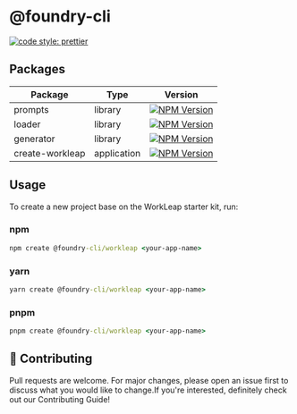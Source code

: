 # @foundry-cli

[![code style: prettier](https://img.shields.io/badge/code_style-prettier-ff69b4.svg?style=flat-square)](https://github.com/prettier/prettier)

## Packages

| Package         | Type        | Version                                                                                                                                               |
|-----------------|-------------|-------------------------------------------------------------------------------------------------------------------------------------------------------|
| prompts         | library     | [![NPM Version](http://img.shields.io/npm/v/@foundry-cli/prompts.svg?style=flat)](https://www.npmjs.org/package/@foundry-cli/prompts)                 |
| loader          | library     | [![NPM Version](http://img.shields.io/npm/v/@foundry-cli/loader.svg?style=flat)](https://www.npmjs.org/package/@foundry-cli/loader)                   |
| generator       | library     | [![NPM Version](http://img.shields.io/npm/v/@foundry-cli/generator.svg?style=flat)](https://www.npmjs.org/package/@foundry-cli/generator)             |
| create-workleap | application | [![NPM Version](http://img.shields.io/npm/v/@foundry-cli/create-workleap.svg?style=flat)](https://www.npmjs.org/package/@foundry-cli/create-workleap) |

## Usage

To create a new project base on the WorkLeap starter kit, run:

### npm

```cmd
npm create @foundry-cli/workleap <your-app-name>
```

### yarn

```cmd
yarn create @foundry-cli/workleap <your-app-name>
```

### pnpm

```cmd
pnpm create @foundry-cli/workleap <your-app-name>
```

## 🤝 Contributing

Pull requests are welcome. For major changes, please open an issue first to discuss what you would like to change.If you're interested, definitely check out our Contributing Guide!
